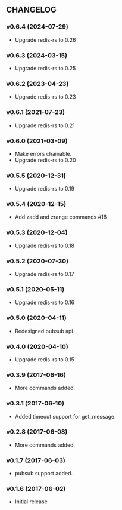 ## CHANGELOG

### v0.6.4 (2024-07-29)

* Upgrade redis-rs to 0.26

### v0.6.3 (2024-03-15)

* Upgrade redis-rs to 0.25

### v0.6.2 (2023-04-23)

* Upgrade redis-rs to 0.23

### v0.6.1 (2021-07-23)

* Upgrade redis-rs to 0.21

### v0.6.0 (2021-03-09)

* Make errors chainable.
* Upgrade redis-rs to 0.20

### v0.5.5 (2020-12-31)

* Upgrade redis-rs to 0.19

### v0.5.4 (2020-12-15)

* Add zadd and zrange commands #18

### v0.5.3 (2020-12-04)

* Upgrade redis-rs to 0.18

### v0.5.2 (2020-07-30)

* Upgrade redis-rs to 0.17

### v0.5.1 (2020-05-11)

* Upgrade redis-rs to 0.16

### v0.5.0 (2020-04-11)

* Redesigned pubsub api

### v0.4.0 (2020-04-10)

* Upgrade redis-rs to 0.15

### v0.3.9 (2017-06-16)

* More commands added.

### v0.3.1 (2017-06-10)

* Added timeout support for get_message.

### v0.2.8 (2017-06-08)

* More commands added.

### v0.1.7 (2017-06-03)

* pubsub support added.

### v0.1.6 (2017-06-02)

* Initial release
